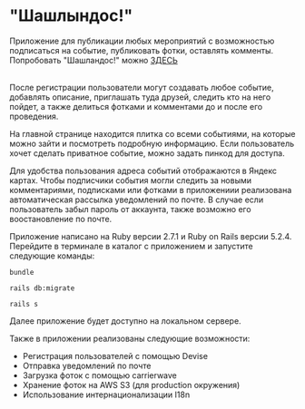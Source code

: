 <h1><b>"Шашлындос!"</h1></b>
Приложение для публикации любых мероприятий с возможностью подписаться на событие,
публиковать фотки, оставлять комменты.
Попробовать "Шашландос!" можно <a href="http://bbqagain.herokuapp.com//">ЗДЕСЬ</a>

<br>После регистрации пользователи могут создавать любое событие,
добавлять описание, приглашать туда друзей, следить кто на него пойдет, а также
делиться фотками и комментами до и после его проведения.

На главной странице находится плитка со всеми событиями, на которые можно зайти и посмотреть подробную информацию.
Если пользователь хочет сделать приватное событие, можно задать пинкод для доступа.

Для удобства пользования адреса событий отображаются в Яндекс картах.
Чтобы подписчики события могли следить за новыми комментариями, подписками или фотками
в приложениии реализована автоматическая рассылка уведомлений по почте.
В случае если пользователь забыл пароль от аккаунта, также возможно его воостановление по почте.

Приложение написано на Ruby версии 2.7.1 и Ruby on Rails версии 5.2.4.
<br>Перейдите в терминале в каталог с приложением и запустите следующие команды:

```
bundle
```
```
rails db:migrate
```
```
rails s
```
Далее приложение будет доступно на локальном сервере.

Также в приложении реализованы следующие возможности:

<ul>
  <li>Регистрация пользователей с помощью Devise</li>
  <li>Отправка уведомлений по почте</li>
  <li>Загрузка фоток с помощью carrierwave</li>
  <li>Хранение фоток на AWS S3 (для production окружения)</li>
  <li>Использование интернационализации I18n</li>
</ul>
